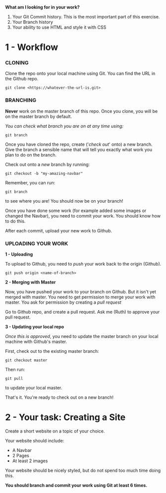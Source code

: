 

**What am I looking for in your work?**

1) Your Git Commit history. This is the most important part of this exercise.
2) Your Branch history
3) Your ability to use HTML and style it with CSS

# 1 - Workflow

### CLONING
Clone the repo onto your local machine using Git. You can find the URL in the Github repo.

```shell
git clone <https://whatever-the-url-is.git>
```

### BRANCHING

**Never** work on the master branch of this repo. Once you clone, you will be on the master branch by default. 

*You can check what branch you are on at any time using:* 

```shell
git branch
```

Once you have cloned the repo, create ('*check out*' onto) a new branch. Give the branch a sensible name that will tell you exactly what work you plan to do on the branch.

Check out onto a *new* branch by running:

```shell
git checkout -b "my-amazing-navbar"
```

Remember, you can run:

```shell
git branch
```

to see where you are! You should now be on your branch!

Once you have done some work (for example added some images or changed the Navbar), you need to commit your work. You should know how to do this.

After each commit, upload your new work to Github.

### UPLOADING YOUR WORK

**1 - Uploading**

To upload to Github, you need to *push* your work back to the origin (Github).

```
git push origin <name-of-branch>
```

**2 - Merging with Master**

Now, you have pushed your work to your branch on Github. But it isn't yet merged with master. You need to get permission to merge your work with master. You ask for permission by creating a *pull request*

Go to Github repo, and create a pull request. Ask me (Ruth) to approve your pull request.


**3 - Updating your local repo**

*Once this is approved*, you need to update the master branch on your local machine with Github's master.

First, check out to the existing master branch:

```shell
git checkout master
```

Then run:

```shell
git pull
```

to update your local master.

That's it. You're ready to check out on a new branch!

# 2 - Your task: Creating a Site

Create a short website on a topic of your choice.

Your website should include:

- A Navbar
- 2 Pages
- At least 2 images

Your website should be nicely styled, but do not spend too much time doing this.

**You should branch and commit your work using Git at least 6 times.**
